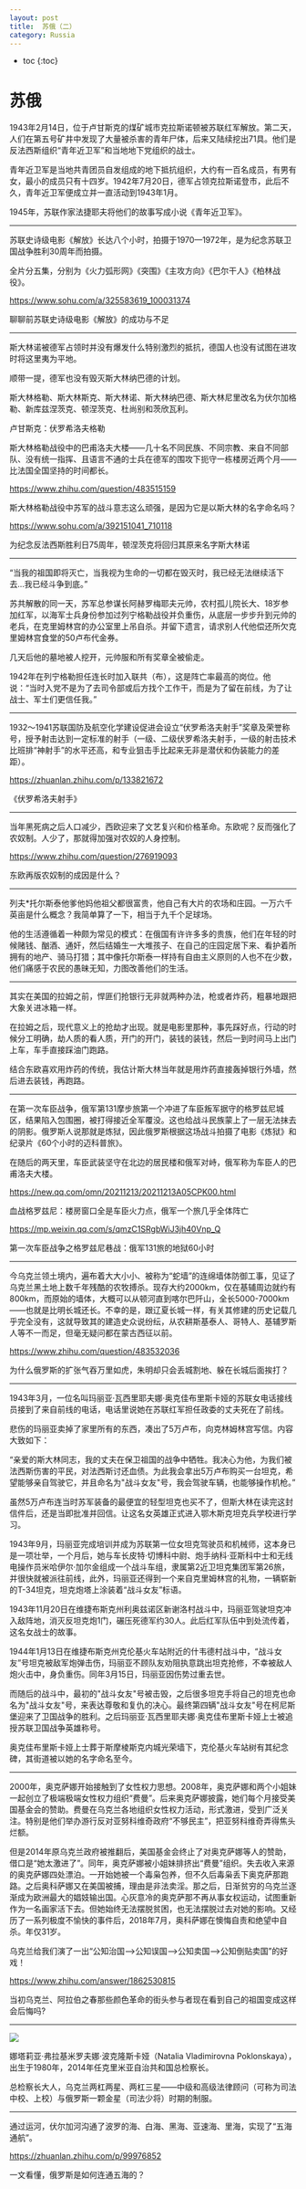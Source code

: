 ```yaml
---
layout: post
title:  苏俄（二）
category: Russia 
---
```


* toc
{:toc}

# 苏俄

1943年2月14日，位于卢甘斯克的煤矿城市克拉斯诺顿被苏联红军解放。第二天，人们在第五号矿井中发现了大量被杀害的青年尸体，后来又陆续挖出71具。他们是反法西斯组织“青年近卫军”和当地地下党组织的战士。

青年近卫军是当地共青团员自发组成的地下抵抗组织，大约有一百名成员，有男有女，最小的成员只有十四岁。1942年7月20日，德军占领克拉斯诺登市，此后不久，青年近卫军便成立并一直活动到1943年1月。

1945年，苏联作家法捷耶夫将他们的故事写成小说《青年近卫军》。

---

苏联史诗级电影《解放》长达八个小时，拍摄于1970—1972年，是为纪念苏联卫国战争胜利30周年而拍摄。

全片分五集，分别为《火力弧形网》《突围》《主攻方向》《巴尔干人》《柏林战役》。

https://www.sohu.com/a/325583619_100031374

聊聊前苏联史诗级电影《解放》的成功与不足

---

斯大林诺被德军占领时并没有爆发什么特别激烈的抵抗，德国人也没有试图在进攻时将这里夷为平地。

顺带一提，德军也没有毁灭斯大林纳巴德的计划。

斯大林格勒、斯大林斯克、斯大林诺、斯大林纳巴德、斯大林尼里改名为伏尔加格勒、新库兹涅茨克、顿涅茨克、杜尚别和茨欣瓦利。

卢甘斯克：伏罗希洛夫格勒

斯大林格勒战役中的巴甫洛夫大楼——几十名不同民族、不同宗教、来自不同部队、没有统一指挥、且语言不通的士兵在德军的围攻下扼守一栋楼房近两个月——比法国全国坚持的时间都长。

https://www.zhihu.com/question/483515159

斯大林格勒战役中苏军的战斗意志这么顽强，是因为它是以斯大林的名字命名吗？

https://www.sohu.com/a/392151041_710118

为纪念反法西斯胜利日75周年，顿涅茨克将回归其原来名字斯大林诺

---

“当我的祖国即将灭亡，当我视为生命的一切都在毁灭时，我已经无法继续活下去...我已经斗争到底。”

苏共解散的同一天，苏军总参谋长阿赫罗梅耶夫元帅，农村孤儿院长大、18岁参加红军，以海军士兵身份参加过列宁格勒战役并负重伤，从底层一步步升到元帅的老兵，在克里姆林宫的办公室里上吊自杀。并留下遗言，请求别人代他偿还所欠克里姆林宫食堂的50卢布代金券。

几天后他的墓地被人挖开，元帅服和所有奖章全被偷走。

1942年在列宁格勒担任连长时加入联共（布），这是阵亡率最高的岗位。他说：“当时入党不是为了去司令部或后方找个工作干，而是为了留在前线，为了让战士、军士们更信任我。”

---

1932～1941苏联国防及航空化学建设促进会设立“伏罗希洛夫射手”奖章及荣誉称号，授予射击达到一定标准的射手（一级、二级伏罗希洛夫射手，一级的射击技术比班排“神射手”的水平还高，和专业狙击手比起来无非是潜伏和伪装能力的差距）。

https://zhuanlan.zhihu.com/p/133821672

《伏罗希洛夫射手》

---

当年黑死病之后人口减少，西欧迎来了文艺复兴和价格革命。东欧呢？反而强化了农奴制。人少了，那就得加强对农奴的人身控制。

https://www.zhihu.com/question/276919093

东欧再版农奴制的成因是什么？

---

列夫*托尔斯泰他爹他妈他祖父都很富贵，他自己有大片的农场和庄园。一万六千英亩是什么概念？我简单算了一下，相当于九千个足球场。

他的生活遵循着一种颇为常见的模式：在俄国有许许多多的贵族，他们在年轻的时候赌钱、酗酒、通奸，然后结婚生一大堆孩子、在自己的庄园定居下来、看护着所拥有的地产、骑马打猎；其中像托尔斯泰一样持有自由主义原则的人也不在少数，他们痛感于农民的愚昧无知，力图改善他们的生活。

---

其实在美国的拉姆之前，悍匪们抢银行无非就两种办法，枪或者炸药，粗暴地跟把大象关进冰箱一样。

在拉姆之后，现代意义上的抢劫才出现。就是电影里那种，事先踩好点，行动的时候分工明确，劫人质的看人质，开门的开门，装钱的装钱，然后一到时间马上出门上车，车手直接踩油门跑路。

结合东欧喜欢用炸药的传统，我估计斯大林当年就是用炸药直接轰掉银行外墙，然后进去装钱，再跑路。

---

在第一次车臣战争，俄军第131摩步旅第一个冲进了车臣叛军据守的格罗兹尼城区，结果陷入包围圈，被打得接近全军覆没。这也给战斗民族蒙上了一层无法抹去的阴影。俄罗斯人说那就是炼狱，因此俄罗斯根据这场战斗拍摄了电影《炼狱》和纪录片《60个小时的迈科普旅》。

在随后的两天里，车臣武装坚守在北边的居民楼和俄军对峙，俄军称为车臣人的巴甫洛夫大楼。

https://new.qq.com/omn/20211213/20211213A05CPK00.html

血战格罗兹尼：楼房窗口全是车臣火力点，俄军一个旅几乎全体阵亡

https://mp.weixin.qq.com/s/qmzC1SRgbWiJ3jh40Vnp_Q

第一次车臣战争之格罗兹尼巷战：俄军131旅的地狱60小时

---

今乌克兰领土境内，遍布着大大小小、被称为“蛇墙”的连绵墙体防御工事，见证了乌克兰黑土地上数千年残酷的农牧搏杀。现存大约2000km，仅在基辅周边就约有800km，而原始的墙体，大概可以从顿河直到喀尔巴阡山，全长5000-7000km——也就是比明长城还长。不幸的是，跟辽夏长城一样，有关其修建的历史记载几乎完全没有，这就导致其的建造史众说纷纭，从农耕斯基泰人、哥特人、基辅罗斯人等不一而足，但毫无疑问都在蒙古西征以前。

https://www.zhihu.com/question/483532036

为什么俄罗斯的扩张气吞万里如虎，朱明却只会丢城割地、躲在长城后面挨打？

---

1943年3月，一位名叫玛丽亚·瓦西里耶夫娜·奥克佳布里斯卡娅的苏联女电话接线员接到了来自前线的电话，电话里说她在苏联红军担任政委的丈夫死在了前线。

悲伤的玛丽亚卖掉了家里所有的东西，凑出了5万卢布，向克林姆林宫写信。内容大致如下：

“亲爱的斯大林同志，我的丈夫在保卫祖国的战争中牺牲。我决心为他，为我们被法西斯伤害的平民，对法西斯讨还血债。为此我会拿出5万卢布购买一台坦克，希望能够亲自驾驶它，并且命名为"战斗女友"号，我会驾驶车辆，也能够操作机枪。”

虽然5万卢布连当时苏军装备的最便宜的轻型坦克也买不了，但斯大林在读完这封信件后，还是当即批准并回信。让这名女英雄正式进入鄂木斯克坦克兵学校进行学习。

1943年9月，玛丽亚完成培训并成为苏联第一位女坦克驾驶员和机械师，这本身已是一项壮举，一个月后，她与车长皮特·切博科中尉、炮手纳科·亚斯科中士和无线电操作员米哈伊尔·加尔金组成一个战斗车组，隶属第2近卫坦克集团军第26旅，并很快就被派往前线，此外，玛丽亚还得到一个来自克里姆林宫的礼物，一辆崭新的T-34坦克，坦克炮塔上涂装着“战斗女友”标语。

1943年11月20日在维捷布斯克州利奥兹诺区新谢洛村战斗中，玛丽亚驾驶坦克冲入敌阵地，消灭反坦克炮1门，碾压死德军约30人。此后红军队伍中到处流传着，这名女战士的故事。

1944年1月13日在维捷布斯克州克伦基火车站附近的什韦德村战斗中，“战斗女友”号坦克被敌军炮弹击伤，玛丽亚不顾队友劝阻执意跳出坦克抢修，不幸被敌人炮火击中，身负重伤。同年3月15日，玛丽亚因伤势过重去世。

而随后的战斗中，最初的"战斗女友"号被击毁，之后很多坦克手将自己的坦克也命名为"战斗女友"号，来表达尊敬和复仇的决心。最终第四辆"战斗女友"号在柯尼斯堡迎来了卫国战争的胜利。之后玛丽亚·瓦西里耶夫娜·奥克佳布里斯卡娅上士被追授苏联卫国战争英雄称号。

奥克佳布里斯卡娅上士葬于斯摩棱斯克内城光荣墙下，克伦基火车站树有其纪念碑，其街道被以她的名字命名至今。

---

2000年，奥克萨娜开始接触到了女性权力思想。2008年，奥克萨娜和两个小姐妹一起创立了极端极端女性权力组织“费曼”。后来奥克萨娜披露，她们每个月接受美国基金会的赞助。费曼在乌克兰各地组织女性权力活动，形式激进，受到广泛关注。特别是他们举办游行反对亚努科维奇政府“不够民主”，把亚努科维奇弄得焦头烂额。

但是2014年原乌克兰政府被推翻后，美国基金会终止了对奥克萨娜等人的赞助，借口是“她太激进了”。同年，奥克萨娜被小姐妹排挤出“费曼”组织。失去收入来源的奥克萨娜四处漂泊。一开始她被一个毒枭包养，但不久后毒枭丢下奥克萨那跑路。之后奥科萨娜又在美国被捕，理由是非法卖淫。那之后，日渐贫穷的乌克兰逐渐成为欧洲最大的娼妓输出国。心灰意冷的奥克萨那不再从事女权运动，试图重新作为一名画家活下去。但她始终无法摆脱贫困，也无法摆脱过去对她的影响。又经历了一系列极度不愉快的事件后，2018年7月，奥科萨娜在懊悔自责和绝望中自杀。年仅31岁。

乌克兰给我们演了一出“公知治国—>公知误国—>公知卖国—>公知倒贴卖国”的好戏！

https://www.zhihu.com/answer/1862530815

当初乌克兰、阿拉伯之春那些颜色革命的街头参与者现在看到自己的祖国变成这样会后悔吗?

---

![](/images/img4/Poklonskaya.png)

娜塔莉亚·弗拉基米罗夫娜·波克隆斯卡娅（Natalia Vladimirovna Poklonskaya），出生于1980年，2014年任克里米亚自治共和国总检察长。

总检察长大人，乌克兰两杠两星、两杠三星——中级和高级法律顾问（可称为司法中校、上校）与俄罗斯一颗金星（司法少将）时期的制服。

---

通过运河，伏尔加河沟通了波罗的海、白海、黑海、亚速海、里海，实现了“五海通航”。

https://zhuanlan.zhihu.com/p/99976852

一文看懂，俄罗斯是如何连通五海的？
